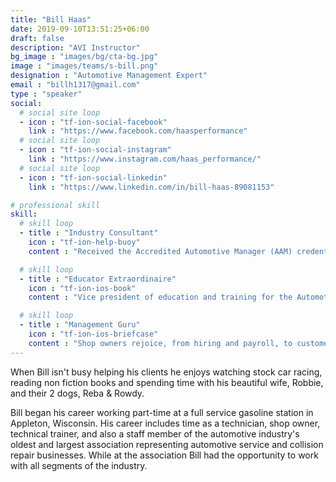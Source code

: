 ```yaml
---
title: "Bill Haas"
date: 2019-09-10T13:51:25+06:00
draft: false
description: "AVI Instructor"
bg_image : "images/bg/cta-bg.jpg"
image : "images/teams/s-bill.png"
designation : "Automotive Management Expert"
email : "billh1317@gmail.com"
type : "speaker"
social:
  # social site loop
  - icon : "tf-ion-social-facebook"
    link : "https://www.facebook.com/haasperformance"
  # social site loop
  - icon : "tf-ion-social-instagram"
    link : "https://www.instagram.com/haas_performance/"
  # social site loop
  - icon : "tf-ion-social-linkedin"
    link : "https://www.linkedin.com/in/bill-haas-89081153"

# professional skill
skill:
  # skill loop
  - title : "Industry Consultant"
    icon : "tf-ion-help-buoy"
    content : "Received the Accredited Automotive Manager (AAM) credential from the Automotive Management Institue in 1996 and a member of the Automotive Management Institute (AMI) since 2002. His knowledge of the industry has been shared on many occasions ranging from your favorite conference all the way to the U.S. Congress."

  # skill loop
  - title : "Educator Extraordinaire"
    icon : "tf-ion-ios-book"
    content : "Vice president of education and training for the Automotive Service Association (ASA). While at ASA, he worked with shop owners and managers, advisory committees, vehicle manufacturers, information providers, tool and equipment companies, insurance companies, parts suppliers, program groups and related industry organizations."

  # skill loop
  - title : "Management Guru"
    icon : "tf-ion-ios-briefcase"
    content : "Shop owners rejoice, from hiring and payroll, to customer service Bill has the answers you need to be as successful as possible."
---
```


When Bill isn't busy helping his clients he enjoys watching stock car racing, reading non fiction books and spending time with his beautiful wife, Robbie, and their 2 dogs, Reba & Rowdy.

Bill began his career working part-time at a full service gasoline station in Appleton, Wisconsin. His career includes time as a technician, shop owner, technical trainer, and also a staff member of the automotive industry's oldest and largest association representing automotive service and collision repair businesses. While at the association Bill had the opportunity to work with all segments of the industry.
